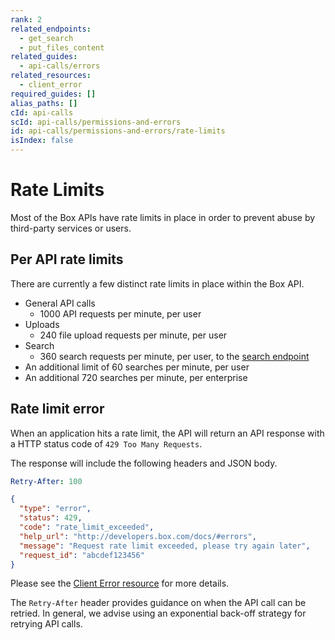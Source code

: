```yaml
---
rank: 2
related_endpoints:
  - get_search
  - put_files_content
related_guides:
  - api-calls/errors
related_resources:
  - client_error
required_guides: []
alias_paths: []
cId: api-calls
scId: api-calls/permissions-and-errors
id: api-calls/permissions-and-errors/rate-limits
isIndex: false
---
```


# Rate Limits

Most of the Box APIs have rate limits in place in order to prevent abuse by
third-party services or users.

## Per API rate limits

There are currently a few distinct rate limits in place within the Box API.

* General API calls
  * 1000 API requests per minute, per user
* Uploads
  * 240 file upload requests per minute, per user
* Search
  * 360 search requests per minute, per user, to the
[search endpoint](endpoint://get_search)
* An additional limit of 60 searches per minute, per user
* An additional 720 searches per minute, per enterprise

## Rate limit error

When an application hits a rate limit, the API will return an API response with
a HTTP status code of `429 Too Many Requests`.

The response will include the following headers and JSON body.

```yaml
Retry-After: 100
```

```json
{
  "type": "error",
  "status": 429,
  "code": "rate_limit_exceeded",
  "help_url": "http://developers.box.com/docs/#errors",
  "message": "Request rate limit exceeded, please try again later",
  "request_id": "abcdef123456"
}
```

Please see the [Client Error resource](resource://client_error) for more details.

<Message type='notice'>

The `Retry-After` header provides guidance on when the API call can be
retried. In general, we advise using an exponential back-off strategy for
retrying API calls.

</Message>
